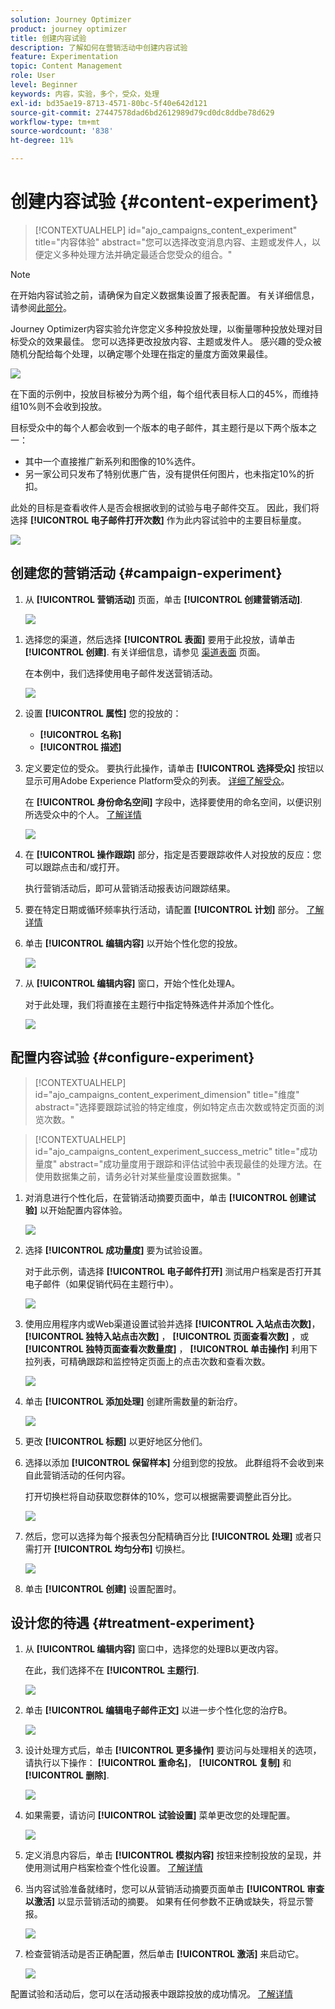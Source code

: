 ```yaml
---
solution: Journey Optimizer
product: journey optimizer
title: 创建内容试验
description: 了解如何在营销活动中创建内容试验
feature: Experimentation
topic: Content Management
role: User
level: Beginner
keywords: 内容，实验，多个，受众，处理
exl-id: bd35ae19-8713-4571-80bc-5f40e642d121
source-git-commit: 27447578dad6bd2612989d79cd0dc8ddbe78d629
workflow-type: tm+mt
source-wordcount: '838'
ht-degree: 11%

---
```


# 创建内容试验 {#content-experiment}

>[!CONTEXTUALHELP]
>id="ajo_campaigns_content_experiment"
>title="内容体验"
>abstract="您可以选择改变消息内容、主题或发件人，以便定义多种处理方法并确定最适合您受众的组合。"

>[!NOTE]
>
>在开始内容试验之前，请确保为自定义数据集设置了报表配置。 有关详细信息，请参阅[此部分](reporting-configuration.md)。

Journey Optimizer内容实验允许您定义多种投放处理，以衡量哪种投放处理对目标受众的效果最佳。 您可以选择更改投放内容、主题或发件人。 感兴趣的受众被随机分配给每个处理，以确定哪个处理在指定的量度方面效果最佳。

![](../rn/assets/do-not-localize/experiment.gif)


在下面的示例中，投放目标被分为两个组，每个组代表目标人口的45%，而维持组10%则不会收到投放。

目标受众中的每个人都会收到一个版本的电子邮件，其主题行是以下两个版本之一：

* 其中一个直接推广新系列和图像的10%选件。
* 另一家公司只发布了特别优惠广告，没有提供任何图片，也未指定10%的折扣。

此处的目标是查看收件人是否会根据收到的试验与电子邮件交互。 因此，我们将选择 **[!UICONTROL 电子邮件打开次数]** 作为此内容试验中的主要目标量度。

![](assets/content_experiment.png)

## 创建您的营销活动 {#campaign-experiment}

1. 从 **[!UICONTROL 营销活动]** 页面，单击 **[!UICONTROL 创建营销活动]**.

   ![](assets/content_experiment_1.png)

<!--
1. In the **[!UICONTROL Properties]** section, choose your **[!UICONTROL Campaign type]**:

    * **[!UICONTROL Scheduled]**: designed to send marketing messages and can be executed immediately or at a specified date.

    * **[!UICONTROL API-Triggered]**: designed to send transactional messages, such as password reset notifications or cart abandonment reminders. 
    
        To execute an API-triggered campaign, you will need to make an API call. [Learn more](api-triggered-campaigns.md)
-->
1. 选择您的渠道，然后选择 **[!UICONTROL 表面]** 要用于此投放，请单击 **[!UICONTROL 创建]**. 有关详细信息，请参见 [渠道表面](../configuration/channel-surfaces.md) 页面。

   在本例中，我们选择使用电子邮件发送营销活动。

   ![](assets/content_experiment_2.png)

1. 设置 **[!UICONTROL 属性]** 您的投放的：
   * **[!UICONTROL 名称]**
   * **[!UICONTROL 描述]**

1. 定义要定位的受众。 要执行此操作，请单击 **[!UICONTROL 选择受众]** 按钮以显示可用Adobe Experience Platform受众的列表。 [详细了解受众](../audience/about-audiences.md)。

   在 **[!UICONTROL 身份命名空间]** 字段中，选择要使用的命名空间，以便识别所选受众中的个人。 [了解详情](get-started-experiment.md#content-experiment-work)

   ![](assets/content_experiment_16.png)

1. 在 **[!UICONTROL 操作跟踪]** 部分，指定是否要跟踪收件人对投放的反应：您可以跟踪点击和/或打开。

   执行营销活动后，即可从营销活动报表访问跟踪结果。

1. 要在特定日期或循环频率执行活动，请配置 **[!UICONTROL 计划]** 部分。 [了解详情](create-campaign.md)

1. 单击 **[!UICONTROL 编辑内容]** 以开始个性化您的投放。

   ![](assets/content_experiment_17.png)

1. 从 **[!UICONTROL 编辑内容]** 窗口，开始个性化处理A。

   对于此处理，我们将直接在主题行中指定特殊选件并添加个性化。

   ![](assets/content_experiment_5.png)

## 配置内容试验 {#configure-experiment}

>[!CONTEXTUALHELP]
>id="ajo_campaigns_content_experiment_dimension"
>title="维度"
>abstract="选择要跟踪试验的特定维度，例如特定点击次数或特定页面的浏览次数。"

>[!CONTEXTUALHELP]
>id="ajo_campaigns_content_experiment_success_metric"
>title="成功量度"
>abstract="成功量度用于跟踪和评估试验中表现最佳的处理方法。在使用数据集之前，请务必针对某些量度设置数据集。"

1. 对消息进行个性化后，在营销活动摘要页面中，单击 **[!UICONTROL 创建试验]** 以开始配置内容体验。

   ![](assets/content_experiment_3.png)

1. 选择 **[!UICONTROL 成功量度]** 要为试验设置。

   对于此示例，请选择 **[!UICONTROL 电子邮件打开]** 测试用户档案是否打开其电子邮件（如果促销代码在主题行中）。

   ![](assets/content_experiment_11.png)

1. 使用应用程序内或Web渠道设置试验并选择 **[!UICONTROL 入站点击次数]**， **[!UICONTROL 独特入站点击次数]** ， **[!UICONTROL 页面查看次数]** ，或 **[!UICONTROL 独特页面查看次数量度]** ， **[!UICONTROL 单击操作]**  利用下拉列表，可精确跟踪和监控特定页面上的点击次数和查看次数。

   ![](assets/content_experiment_20.png)

1. 单击 **[!UICONTROL 添加处理]** 创建所需数量的新治疗。

   ![](assets/content_experiment_8.png)

1. 更改 **[!UICONTROL 标题]** 以更好地区分他们。

1. 选择以添加 **[!UICONTROL 保留样本]** 分组到您的投放。 此群组将不会收到来自此营销活动的任何内容。

   打开切换栏将自动获取您群体的10%，您可以根据需要调整此百分比。

   ![](assets/content_experiment_12.png)

1. 然后，您可以选择为每个报表包分配精确百分比 **[!UICONTROL 处理]** 或者只需打开 **[!UICONTROL 均匀分布]** 切换栏。

   ![](assets/content_experiment_13.png)

1. 单击 **[!UICONTROL 创建]** 设置配置时。

## 设计您的待遇 {#treatment-experiment}

1. 从 **[!UICONTROL 编辑内容]** 窗口中，选择您的处理B以更改内容。

   在此，我们选择不在 **[!UICONTROL 主题行]**.

   ![](assets/content_experiment_18.png)

1. 单击 **[!UICONTROL 编辑电子邮件正文]** 以进一步个性化您的治疗B。

   ![](assets/content_experiment_9.png)

1. 设计处理方式后，单击 **[!UICONTROL 更多操作]** 要访问与处理相关的选项，请执行以下操作： **[!UICONTROL 重命名]**， **[!UICONTROL 复制]** 和 **[!UICONTROL 删除]**.

   ![](assets/content_experiment_7.png)

1. 如果需要，请访问 **[!UICONTROL 试验设置]** 菜单更改您的处理配置。

   ![](assets/content_experiment_19.png)

1. 定义消息内容后，单击 **[!UICONTROL 模拟内容]** 按钮来控制投放的呈现，并使用测试用户档案检查个性化设置。 [了解详情](../content-management/preview-test.md)

1. 当内容试验准备就绪时，您可以从营销活动摘要页面单击 **[!UICONTROL 审查以激活]** 以显示营销活动的摘要。 如果有任何参数不正确或缺失，将显示警报。

   ![](assets/content_experiment_15.png)

1. 检查营销活动是否正确配置，然后单击 **[!UICONTROL 激活]** 来启动它。

   ![](assets/content_experiment_14.png)

配置试验和活动后，您可以在活动报表中跟踪投放的成功情况。 [了解详情](../reports/campaign-global-report.md#experimentation-report)
